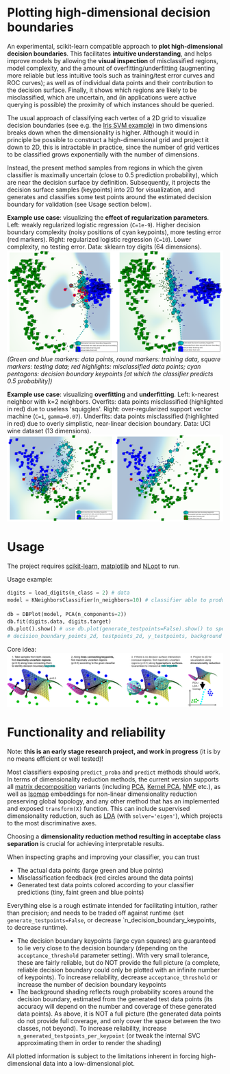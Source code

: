 Plotting high-dimensional decision boundaries
===============

An experimental, scikit-learn compatible approach to **plot high-dimensional decision boundaries**. This facilitates **intuitive understanding**, and helps improve models by allowing the **visual inspection** of misclassified regions, model complexity, and the amount of overfitting/underfitting (augmenting more reliable but less intuitive tools such as training/test error curves and ROC curves); as well as of individual data points and their contribution to the decision surface. Finally, it shows which regions are likely to be misclassified, which are uncertain, and (in applications were active querying is possible) the proximity of which instances should be queried. 

The usual approach of classifying each vertex of a 2D grid to visualize decision boundaries (see e.g. the [Iris SVM example](http://scikit-learn.org/stable/auto_examples/svm/plot_iris.html)) in two dimensions breaks down when the dimensionality is higher. Although it would in principle be possible to construct a high-dimensional grid and project it down to 2D, this is intractable in practice, since the number of grid vertices to be classified grows exponentially with the number of dimensions.

Instead, the present method samples from regions in which the given classifier is maximally uncertain (close to 0.5 prediction probability), which are near the decision surface by definition. Subsequently, it projects the decision surface samples (keypoints) into 2D for visualization, and generates and classifies some test points around the estimated decision boundary for validation (see Usage section below).

**Example use case**: visualizing the **effect of regularization parameters**. Left: weakly regularized logistic regression (`C=1e-9`). Higher decision boundary complexity (noisy positions of cyan keypoints), more testing error (red markers). Right: regularized logistic regression (`C=10`). Lower complexity, no testing error. Data: sklearn toy digits (64 dimensions).
![Digits data - decision boundary comparison](img/digits_logreg.png)
*(Green and blue markers: data points, round markers: training data, square markers: testing data; red highlights: misclassified data points; cyan pentagons: decision boundary keypoints [at which the classifier predicts 0.5 probability])*

**Example use case**: visualizing **overfitting** and **underfitting**. Left: k-nearest neighbor with k=2 neighbors. Overfits: data points misclassified (highlighted in red) due to useless 'squiggles'. Right: over-regularized support vector machine (`C=1`, `gamma=0.07`). Underfits: data points misclassified (highlighted in red) due to overly simplistic, near-linear decision boundary. Data: UCI wine dataset (13 dimensions).
![Wine data - decision boundary comparison](img/wine_knn_svc.png)

Usage
===============

The project requires [scikit-learn](http://scikit-learn.org/stable/install.html), [matplotlib](http://matplotlib.org/users/installing.html) and [NLopt](http://ab-initio.mit.edu/wiki/index.php/NLopt_Installation) to run.

Usage example:

```python
digits = load_digits(n_class = 2) # data
model = KNeighborsClassifier(n_neighbors=10) # classifier able to produce probabilities

db = DBPlot(model, PCA(n_components=2))
db.fit(digits.data, digits.target)
db.plot().show() # use db.plot(generate_testpoints=False).show() to speed up plotting by skipping testpoint generation
# decision_boundary_points_2d, testpoints_2d, y_testpoints, background = db.generate_plot() # for custom plotting and analysis
```

Core idea:
![Four steps of plotting a high-dimensional decision boundary](img/dr_model_overview.png)

Functionality and reliability
===============

Note: **this is an early stage research project, and work in progress** (it is by no means efficient or well tested)!

Most classifiers exposing `predict_proba` and `predict` methods should work. In terms of dimensionality reduction methods, the current version supports all [matrix decomposition](http://scikit-learn.org/stable/modules/classes.html#module-sklearn.decomposition) variants (including [PCA](http://scikit-learn.org/stable/modules/generated/sklearn.decomposition.PCA.html#sklearn.decomposition.PCA), [Kernel PCA](http://scikit-learn.org/stable/modules/generated/sklearn.decomposition.KernelPCA.html#sklearn.decomposition.KernelPCA), [NMF](http://scikit-learn.org/stable/modules/generated/sklearn.decomposition.NMF.html#sklearn.decomposition.NMF) etc.), as well as [Isomap](http://scikit-learn.org/stable/modules/generated/sklearn.manifold.Isomap.html#sklearn.manifold.Isomap) embeddings for non-linear dimensionality reduction preserving global topology, and any other method that has an implemented and exposed `transform(X)` function. This can include supervised dimensionality reduction, such as [LDA](http://scikit-learn.org/0.16/modules/generated/sklearn.lda.LDA.html) (with `solver='eigen'`), which projects to the most discriminative axes.

Choosing a **dimensionality reduction method resulting in acceptabe class separation** is crucial for achieving interpretable results.  

When inspecting graphs and improving your classifier, you can trust
- The actual data points (large green and blue points)
- Misclassification feedback (red circles around the data points)
- Generated test data points colored according to your classifier predictions (tiny, faint green and blue points)

Everything else is a rough estimate intended for facilitating intuition, rather than precision; and needs to be traded off against runtime (set `generate_testpoints=False`, or decrease `n_decision_boundary_keypoints, to decrease runtime).  
- The decision boundary keypoints (large cyan squares) are guaranteed to lie very close to the decision boundary (depending on the `acceptance_threshold` parameter setting). With very small tolerance, these are fairly reliable, but do NOT provide the full picture (a complete, reliable decision boundary could only be plotted with an infinite number of keypoints). To increase reliability, decrease `acceptance_threshold` or increase the number of decision boundary keypoints
- The background shading reflects rough probability scores around the decision boundary, estimated from the generated test data points (its accuracy will depend on the number and coverage of these generated data points). As above, it is NOT a full picture (the generated data points do not provide full coverage, and only cover the space between the two classes, not beyond). To increase reliability, increase `n_generated_testpoints_per_keypoint` (or tweak the internal SVC approximating them in order to render the shading)

All plotted information is subject to the limitations inherent in forcing high-dimensional data into a low-dimensional plot.
